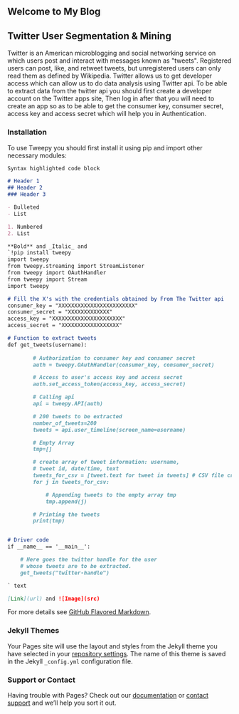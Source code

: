## Welcome to My Blog

## Twitter User Segmentation & Mining

Twitter is an American microblogging and social networking service on which users post and interact with messages known as "tweets". Registered users can post, like, and retweet tweets, but unregistered users can only read them as defined by Wikipedia.
Twitter allows us to get developer access which can allow us to do data analysis using Twitter api. To be able to extract data from the twitter api you should first create a developer account on the Twitter apps site, Then log in after that you will need to create an app so as to be able to get the consumer key, consumer secret, access key and access secret which will help you in Authentication.

### Installation

To use Tweepy you should first install it using pip and import other necessary modules:


```markdown
Syntax highlighted code block

# Header 1
## Header 2
### Header 3

- Bulleted
- List

1. Numbered
2. List

**Bold** and _Italic_ and 
`!pip install tweepy
import tweepy
from tweepy.streaming import StreamListener
from tweepy import OAuthHandler
from tweepy import Stream
import tweepy 

# Fill the X's with the credentials obtained by From The Twitter api
consumer_key = "XXXXXXXXXXXXXXXXXXXXXXXX"
consumer_secret = "XXXXXXXXXXXXX"
access_key = "XXXXXXXXXXXXXXXXXXXXXX"
access_secret = "XXXXXXXXXXXXXXXXXX"

# Function to extract tweets 
def get_tweets(username): 
		
		# Authorization to consumer key and consumer secret 
		auth = tweepy.OAuthHandler(consumer_key, consumer_secret) 

		# Access to user's access key and access secret 
		auth.set_access_token(access_key, access_secret) 

		# Calling api 
		api = tweepy.API(auth) 

		# 200 tweets to be extracted 
		number_of_tweets=200
		tweets = api.user_timeline(screen_name=username) 

		# Empty Array 
		tmp=[] 

		# create array of tweet information: username, 
		# tweet id, date/time, text 
		tweets_for_csv = [tweet.text for tweet in tweets] # CSV file created 
		for j in tweets_for_csv: 

			# Appending tweets to the empty array tmp 
			tmp.append(j) 

		# Printing the tweets 
		print(tmp) 


# Driver code 
if __name__ == '__main__': 

	# Here goes the twitter handle for the user 
	# whose tweets are to be extracted. 
	get_tweets("twitter-handle") 

` text

[Link](url) and ![Image](src)
```

For more details see [GitHub Flavored Markdown](https://guides.github.com/features/mastering-markdown/).

### Jekyll Themes

Your Pages site will use the layout and styles from the Jekyll theme you have selected in your [repository settings](https://github.com/evelyne250/evelyne250.github.io/settings). The name of this theme is saved in the Jekyll `_config.yml` configuration file.

### Support or Contact

Having trouble with Pages? Check out our [documentation](https://help.github.com/categories/github-pages-basics/) or [contact support](https://github.com/contact) and we’ll help you sort it out.
